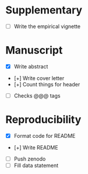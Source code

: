 # Supplementary

 * [ ] Write the empirical vignette

# Manuscript

 * [x] Write abstract
 * [+] Write cover letter
 * [+] Count things for header
 * [ ] Checks @@@ tags

# Reproducibility

 * [x] Format code for README
 * [+] Write README
 * [ ] Push zenodo
 * [ ] Fill data statement
